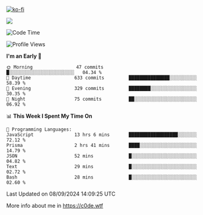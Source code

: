 [![ko-fi](https://ko-fi.com/img/githubbutton_sm.svg)](https://ko-fi.com/Z8Z4Y2LKX)

<a href="https://wakatime.com"><img src="https://wakatime.com/share/@c0dezin/b7f18a7c-ab3a-40b8-8bc7-b1b7bf71f1d6.svg" /></a>

<!--START_SECTION:waka-->
![Code Time](http://img.shields.io/badge/Code%20Time-96%20hrs%2027%20mins-blue)

![Profile Views](http://img.shields.io/badge/Profile%20Views-0-blue)

**I'm an Early 🐤** 

```text
🌞 Morning                47 commits          █░░░░░░░░░░░░░░░░░░░░░░░░   04.34 % 
🌆 Daytime                633 commits         ███████████████░░░░░░░░░░   58.39 % 
🌃 Evening                329 commits         ████████░░░░░░░░░░░░░░░░░   30.35 % 
🌙 Night                  75 commits          ██░░░░░░░░░░░░░░░░░░░░░░░   06.92 % 
```


📊 **This Week I Spent My Time On** 

```text
💬 Programming Languages: 
JavaScript               13 hrs 6 mins       ██████████████████░░░░░░░   72.12 % 
Prisma                   2 hrs 41 mins       ████░░░░░░░░░░░░░░░░░░░░░   14.79 % 
JSON                     52 mins             █░░░░░░░░░░░░░░░░░░░░░░░░   04.82 % 
Text                     29 mins             █░░░░░░░░░░░░░░░░░░░░░░░░   02.72 % 
Bash                     28 mins             █░░░░░░░░░░░░░░░░░░░░░░░░   02.60 % 
```


 Last Updated on 08/09/2024 14:09:25 UTC
<!--END_SECTION:waka-->

More info about me in https://c0de.wtf

